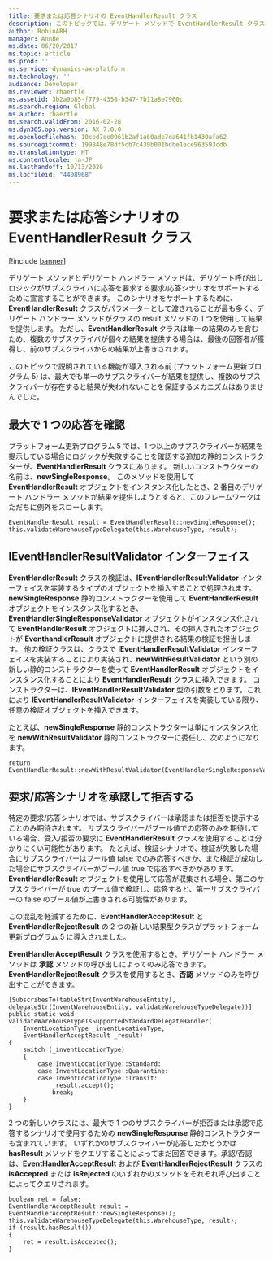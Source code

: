 ```yaml
---
title: 要求または応答シナリオの EventHandlerResult クラス
description: このトピックでは、デリゲート メソッドで EventHandlerResult クラスを使用する方法について説明します。
author: RobinARH
manager: AnnBe
ms.date: 06/20/2017
ms.topic: article
ms.prod: ''
ms.service: dynamics-ax-platform
ms.technology: ''
audience: Developer
ms.reviewer: rhaertle
ms.assetid: 3b2a9b85-f779-4358-b347-7b11a8e7960c
ms.search.region: Global
ms.author: rhaertle
ms.search.validFrom: 2016-02-28
ms.dyn365.ops.version: AX 7.0.0
ms.openlocfilehash: 10ced7ee0961b2af1a60ade7da641fb1430afa62
ms.sourcegitcommit: 199848e78df5cb7c439b001bdbe1ece963593cdb
ms.translationtype: HT
ms.contentlocale: ja-JP
ms.lasthandoff: 10/13/2020
ms.locfileid: "4408968"
---
```

# <a name="eventhandlerresult-classes-in-request-or-response-scenarios"></a>要求または応答シナリオの EventHandlerResult クラス

[!include [banner](../includes/banner.md)]

デリゲート メソッドとデリゲート ハンドラー メソッドは、デリゲート呼び出しロジックがサブスクライバに応答を要求する要求/応答シナリオをサポートするために宣言することができます。 このシナリオをサポートするために、**EventHandlerResult** クラスがパラメーターとして渡されることが最も多く、デリゲート ハンドラー メソッドがクラスの result メソッドの 1 つを使用して結果を提供します。 ただし、**EventHandlerResult** クラスは単一の結果のみを含むため、複数のサブスクライバが個々の結果を提供する場合は、最後の回答者が獲得し、前のサブスクライバからの結果が上書きされます。

このトピックで説明されている機能が導入される前 (プラットフォーム更新プログラム 5) は、最大でも単一のサブスクライバーが結果を提供し、複数のサブスクライバーが存在すると結果が失われないことを保証するメカニズムはありませんでした。

## <a name="ensuring-at-most-one-response"></a>最大で 1 つの応答を確認

プラットフォーム更新プログラム 5 では、1 つ以上のサブスクライバーが結果を提示している場合にロジックが失敗することを確認する追加の静的コンストラクターが、**EventHandlerResult** クラスにあります。 新しいコンストラクターの名前は、**newSingleResponse**。 このメソッドを使用して **EventHandlerResult** オブジェクトをインスタンス化したとき、2 番目のデリゲート ハンドラー メソッドが結果を提供しようとすると、このフレームワークはただちに例外をスローします。

```xpp
EventHandlerResult result = EventHandlerResult::newSingleResponse();
this.validateWarehouseTypeDelegate(this.WarehouseType, result);
```

## <a name="ieventhandlerresultvalidator-interface"></a>IEventHandlerResultValidator インターフェイス

**EventHandlerResult** クラスの検証は、**IEventHandlerResultValidator** インターフェイスを実装するタイプのオブジェクトを挿入することで処理されます。 **newSingleResponse** 静的コンストラクターを使用して **EventHandlerResult** オブジェクトをインスタンス化するとき、**EventHandlerSingleResponseValidator** オブジェクトがインスタンス化されて **EventHandlerResult** オブジェクトに挿入され、その挿入されたオブジェクトが **EventhandlerResult** オブジェクトに提供される結果の検証を担当します。 他の検証クラスは、クラスで **IEventHandlerResultValidator** インターフェイスを実装することにより実装され、**newWithResultValidator** という別の新しい静的コンストラクターを使って **EventHandlerResult** オブジェクトをインスタンス化することにより **EventHandlerResult** クラスに挿入できます。 コンストラクターは、**IEventHandlerResultValidator** 型の引数をとります。これにより **IEventHandlerResultValidator** インターフェイスを実装している限り、任意の検証オブジェクトを挿入できます。

たとえば、**newSingleResponse** 静的コンストラクターは単にインスタンス化を **newWithResultValidator** 静的コンストラクターに委任し、次のようになります。

```xpp
return EventHandlerResult::newWithResultValidator(EventHandlerSingleResponseValidator::construct());
```

## <a name="accept-and-reject-requestresponse-scenarios"></a>要求/応答シナリオを承認して拒否する

特定の要求/応答シナリオでは、サブスクライバーは承認または拒否を提示することのみ期待されます。 サブスクライバーがブール値での応答のみを期待している場合、受入/拒否の要求に **EventHandlerResult** クラスを使用することは分かりにくい可能性があります。 たとえば、検証シナリオで、検証が失敗した場合にサブスクライバーはブール値 false でのみ応答すべきか、また検証が成功した場合にサブスクライバーがブール値 true で応答すべきかがあります。 **EventHandlerResult** オブジェクトを使用して応答が収集される場合、第二のサブスクライバーが true のブール値で検証し、応答すると、第一サブスクライバーの false のブール値が上書きされる可能性があります。

この混乱を軽減するために、**EventHandlerAcceptResult** と **EventHandlerRejectResult** の 2 つの新しい結果型クラスがプラットフォーム更新プログラム 5 に導入されました。

**EventHandlerAcceptResult** クラスを使用するとき、デリゲート ハンドラー メソッドは **承認** メソッドの呼び出しによってのみ応答できます。 **EventHandlerRejectResult** クラスを使用するとき、**否認** メソッドのみを呼び出すことができます。

```xpp
[SubscribesTo(tableStr(InventWarehouseEntity), delegateStr(InventWarehouseEntity, validateWarehouseTypeDelegate))]
public static void validateWarehouseTypeIsSupportedStandardDelegateHandler(
    InventLocationType _inventLocationType, 
    EventHandlerAcceptResult _result)
{
    switch (_inventLocationType)
    {
        case InventLocationType::Standard: 
        case InventLocationType::Quarantine: 
        case InventLocationType::Transit: 
            _result.accept(); 
            break; 
    }     
}
```

2 つの新しいクラスには、最大で 1 つのサブスクライバーが拒否または承認で応答するシナリオで使用するための **newSingleResponse** 静的コンストラクターも含まれています。 いずれかのサブスクライバーが応答したかどうかは **hasResult** メソッドをクエリすることによってまだ回答できます。承認/否認は、**EventHandlerAcceptResult** および **EventHandlerRejectResult** クラスの **isAccepted** または **isRejected** のいずれかのメソッドをそれぞれ呼び出すことによってクエリされます。

```xpp
boolean ret = false;
EventHandlerAcceptResult result = EventHandlerAcceptResult::newSingleResponse(); 
this.validateWarehouseTypeDelegate(this.WarehouseType, result);
if (result.hasResult())
{
    ret = result.isAccepted();
}
```
